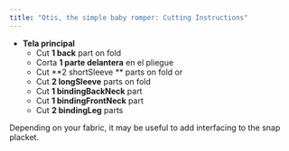 ```yaml
---
title: "Otis, the simple baby romper: Cutting Instructions"
---
```


- **Tela principal**
  - Cut **1 back** part on fold
  - Corta **1 parte delantera** en el pliegue
  - Cut **2 shortSleeve ** parts on fold or
  - Cut **2 longSleeve** parts on fold
  - Cut **1 bindingBackNeck** part
  - Cut **1 bindingFrontNeck** part
  - Cut **2 bindingLeg** parts

<Note>

Depending on your fabric, it may be useful to add interfacing to the snap placket. 

</Note>
